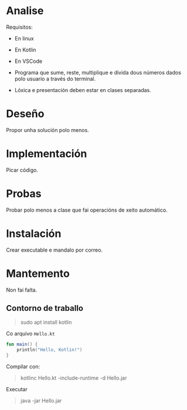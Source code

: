 # Analise
Requisitos:

- En linux
- En Kotlin
- En VSCode

- Programa que sume, reste, multiplique e divida dous números dados polo usuario a través do terminal.

- Lóxica e presentación deben estar en clases separadas.

# Deseño

Propor unha solución polo menos.

# Implementación

Picar código.

# Probas

Probar polo menos a clase que fai operacións de xeito automático.

# Instalación

Crear executable e mandalo por correo.

# Mantemento

Non fai falta.

## Contorno de traballo

> sudo apt install kotlin

Co arquivo `Hello.kt`

```kotlin
fun main() {
    println("Hello, Kotlin!")
}
```

Compilar con:

> kotlinc Hello.kt -include-runtime -d Hello.jar

Executar

> java -jar Hello.jar
